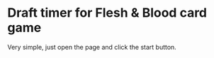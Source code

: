 # Draft timer for Flesh & Blood card game

Very simple, just open the page and click the start button.